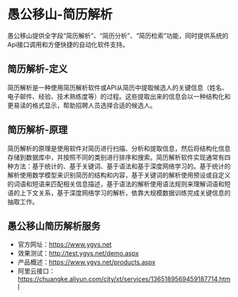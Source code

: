 # 愚公移山-简历解析
愚公移山提供全字段“简历解析”、“简历分析”、“简历检索”功能，同时提供系统的Api接口调用和方便快捷的自动化软件支持。
  
## 简历解析-定义  
简历解析是一种使用简历解析软件或API从简历中提取候选人的关键信息（姓名、电子邮件、经验、技术熟练度等）的过程。这些提取出来的信息会以一种结构化和更易读的格式显示，帮助招聘人员选择合适的候选人。  
## 简历解析-原理  
简历解析的原理是使用软件对简历进行扫描、分析和提取信息，然后将结构化信息存储到数据库中，并按照不同的类别进行排序和搜索。简历解析软件实现通常有四种方法：基于统计的、基于关键词、基于语法和基于深度网络学习的。基于统计的解析使用数学模型来识别简历的结构和内容，基于关键词的解析使用预设或自定义的词语和短语来匹配相关信息描述，基于语法的解析使用语法规则来理解词语和短语的上下文关系，基于深度网络学习的解析，依靠大规模数据训练完成关键信息的抽取工作。  
## 愚公移山简历解析服务  
- 官方网址：https://www.ygys.net  
- 效果测试：http://test.ygys.net/demo.aspx  
- 产品概述：https://www.ygys.net/products.aspx  
- 阿里云接口：https://chuangke.aliyun.com/city/xt/services/1365189569459187714.html
